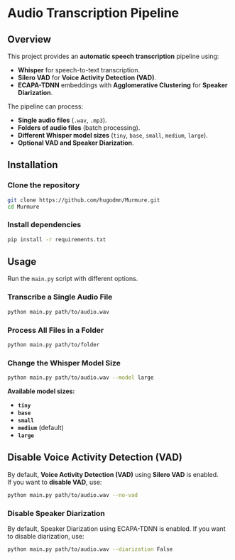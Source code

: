 # Audio Transcription Pipeline

## Overview
This project provides an **automatic speech transcription** pipeline using:
- **Whisper** for speech-to-text transcription.
- **Silero VAD** for **Voice Activity Detection (VAD)**.
- **ECAPA-TDNN** embeddings with **Agglomerative Clustering** for **Speaker Diarization**.

The pipeline can process:
- **Single audio files** (`.wav`, `.mp3`).
- **Folders of audio files** (batch processing).
- **Different Whisper model sizes** (`tiny`, `base`, `small`, `medium`, `large`).
- **Optional VAD and Speaker Diarization**.

## Installation

### Clone the repository

```sh
git clone https://github.com/hugodmn/Murmure.git
cd Murmure
```

### Install dependencies

```sh
pip install -r requirements.txt
```

## Usage

Run the `main.py` script with different options.

### Transcribe a Single Audio File

```sh
python main.py path/to/audio.wav
```

### Process All Files in a Folder

```sh
python main.py path/to/folder
```

### Change the Whisper Model Size

```sh
python main.py path/to/audio.wav --model large
```
**Available model sizes:**
- **`tiny`**
- **`base`**
- **`small`**
- **`medium`** (default)
- **`large`**

## Disable Voice Activity Detection (VAD)

By default, **Voice Activity Detection (VAD)** using **Silero VAD** is enabled.  
If you want to **disable VAD**, use:

```sh
python main.py path/to/audio.wav --no-vad
```

### Disable Speaker Diarization 

By default, Speaker Diarization using ECAPA-TDNN is enabled.
If you want to disable diarization, use:

```sh
python main.py path/to/audio.wav --diarization False 
```

